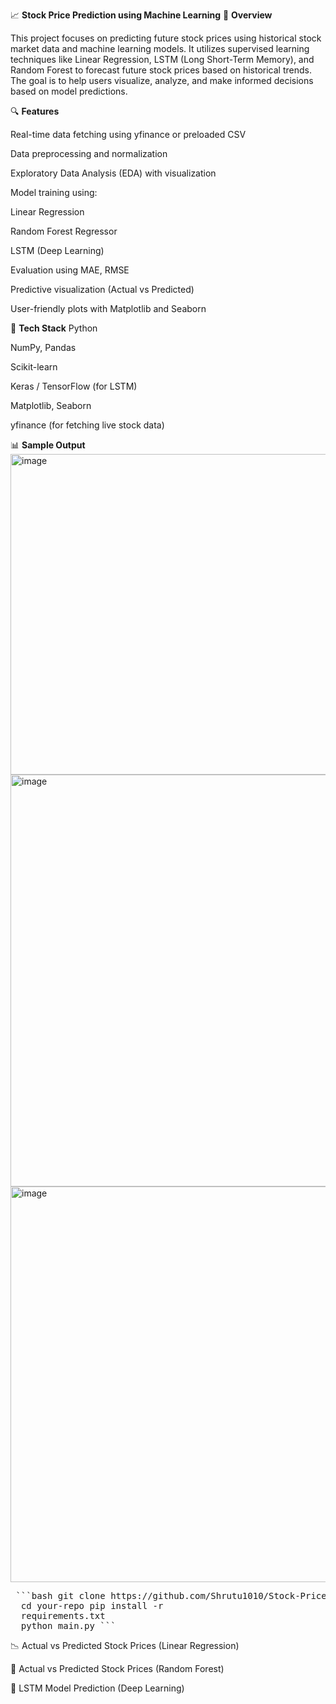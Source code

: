 
📈 **Stock Price Prediction using Machine Learning**
🧠 **Overview**

This project focuses on predicting future stock prices using historical stock market data and machine learning models. It utilizes supervised learning techniques like Linear Regression, LSTM (Long Short-Term Memory), and Random Forest to forecast future stock prices based on historical trends. The goal is to help users visualize, analyze, and make informed decisions based on model predictions.

🔍 **Features**

Real-time data fetching using yfinance or preloaded CSV

Data preprocessing and normalization

Exploratory Data Analysis (EDA) with visualization

Model training using:

Linear Regression

Random Forest Regressor

LSTM (Deep Learning)

Evaluation using MAE, RMSE

Predictive visualization (Actual vs Predicted)

User-friendly plots with Matplotlib and Seaborn

🧰 **Tech Stack**
Python

NumPy, Pandas

Scikit-learn

Keras / TensorFlow (for LSTM)

Matplotlib, Seaborn

yfinance (for fetching live stock data)

📊 **Sample Output**
<img width="925" height="513" alt="image" src="https://github.com/user-attachments/assets/9ad98a53-df09-4f0a-b7fe-95c935e35486" />
<img width="850" height="659" alt="image" src="https://github.com/user-attachments/assets/25e4276f-5ba3-4d59-8414-7349bbba5491" />
<img width="785" height="633" alt="image" src="https://github.com/user-attachments/assets/2c6bbd58-d7ac-4d18-ba3c-c2189f86467e" />
<pre> ```bash git clone https://github.com/Shrutu1010/Stock-Price-Prediction.git
  cd your-repo pip install -r 
  requirements.txt
  python main.py ``` </pre>


📉 Actual vs Predicted Stock Prices (Linear Regression)

🌲 Actual vs Predicted Stock Prices (Random Forest)

🔁 LSTM Model Prediction (Deep Learning)
